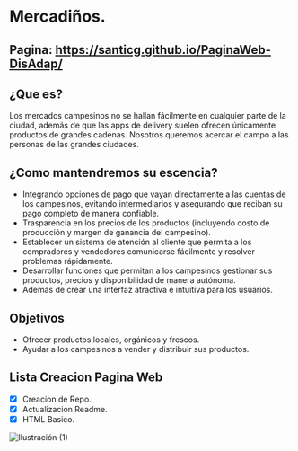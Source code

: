 # Mercadiños.

## Pagina: https://santicg.github.io/PaginaWeb-DisAdap/

## ¿Que es?
Los mercados campesinos no se hallan fácilmente en cualquier parte de la ciudad, además de que las apps de delivery suelen ofrecen únicamente productos de grandes cadenas. Nosotros queremos acercar el campo a las personas de las grandes ciudades. 

## ¿Como mantendremos su escencia? 
- Integrando opciones de pago que vayan directamente a las cuentas de los campesinos, evitando intermediarios y asegurando que reciban su pago completo de manera confiable.
- Trasparencia en los precios de los productos (incluyendo costo de producción y margen de ganancia del campesino).
- Establecer un sistema de atención al cliente que permita a los compradores y vendedores comunicarse fácilmente y resolver problemas rápidamente.
- Desarrollar funciones que permitan a los campesinos gestionar sus productos, precios y disponibilidad de manera autónoma.
- Además de crear una interfaz atractiva e intuitiva para los usuarios.

## Objetivos
- Ofrecer productos locales, orgánicos y frescos.
- Ayudar a los campesinos a vender y distribuir sus productos.

## Lista Creacion Pagina Web
- [x] Creacion de Repo.
- [x] Actualizacion Readme.
- [x] HTML Basico.

![Ilustración (1)](https://github.com/user-attachments/assets/f2180947-c2b6-44e4-af83-23fedd5e5434)





